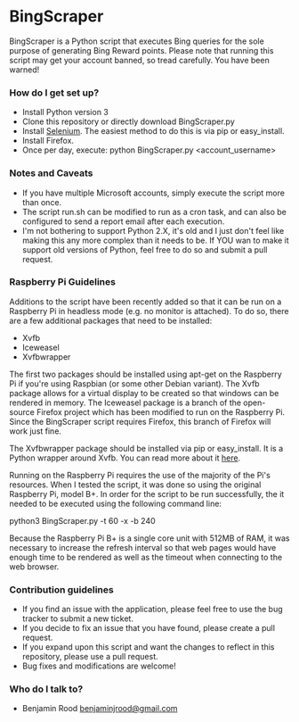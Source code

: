 # BingScraper #

BingScraper is a Python script that executes Bing queries for the sole purpose of generating Bing Reward points.  Please note that running this script may get your account banned, so tread carefully.  You have been warned!

### How do I get set up? ###

* Install Python version 3
* Clone this repository or directly download BingScraper.py
* Install [Selenium](http://selenium-python.readthedocs.org/installation.html).  The easiest method to do this is via pip or easy_install.
* Install Firefox.
* Once per day, execute: python BingScraper.py <account_username> <password>

### Notes and Caveats ###

* If you have multiple Microsoft accounts, simply execute the script more than once.
* The script run.sh can be modified to run as a cron task, and can also be configured to send a report email after each execution.
* I'm not bothering to support Python 2.X, it's old and I just don't feel like making this any more complex than it needs to be.  If YOU wan to make it support old versions of Python, feel free to do so and submit a pull request. 

### Raspberry Pi Guidelines ###
Additions to the script have been recently added so that it can be run on a Raspberry Pi in headless mode (e.g. no monitor is attached).  To do so, there are a few additional packages that need to be installed:

* Xvfb
* Iceweasel
* Xvfbwrapper

The first two packages should be installed using apt-get on the Raspberry Pi if you're using Raspbian (or some other Debian variant).  The Xvfb package allows for a virtual display to be created so that windows can be rendered in memory.  The Iceweasel package is a branch of the open-source Firefox project which has been modified to run on the Raspberry Pi.  Since the BingScraper script requires Firefox, this branch of Firefox will work just fine.

The Xvfbwrapper package should be installed via pip or easy_install.  It is a Python wrapper around Xvfb.  You can read more about it [here](https://pypi.python.org/pypi/xvfbwrapper/0.2.4).

Running on the Raspberry Pi requires the use of the majority of the Pi's resources.  When I tested the script, it was done so using the original Raspberry Pi, model B+.  In order for the script to be run successfully, the it needed to be executed using the following command line:

python3 BingScraper.py -t 60 -x -b 240 <username> <password>

Because the Raspberry Pi B+ is a single core unit with 512MB of RAM, it was necessary to increase the refresh interval so that web pages would have enough time to be rendered as well as the timeout when connecting to the web browser.

### Contribution guidelines ###

* If you find an issue with the application, please feel free to use the bug tracker to submit a new ticket.
* If you decide to fix an issue that you have found, please create a pull request.
* If you expand upon this script and want the changes to reflect in this repository, please use a pull request.
* Bug fixes and modifications are welcome!

### Who do I talk to? ###

* Benjamin Rood <benjaminjrood@gmail.com>